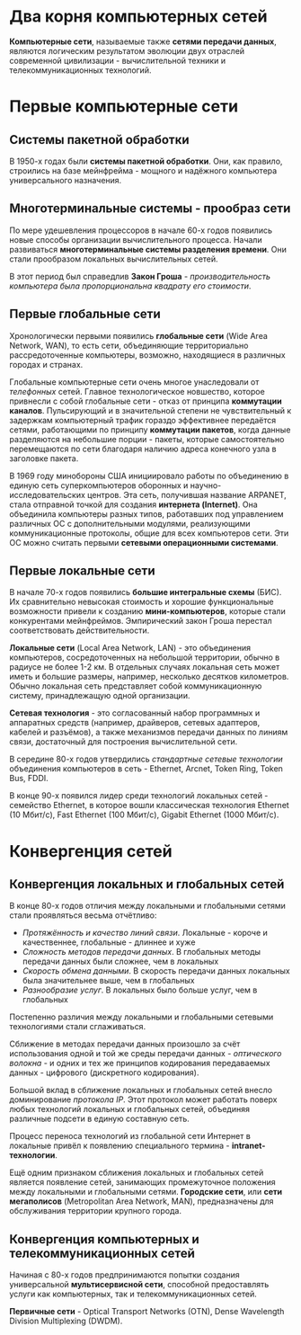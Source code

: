 # Два корня компьютерных сетей
**Компьютерные сети**, называемые также **сетями передачи данных**, являются логическим результатом эволюции двух отраслей современной цивилизации - вычислительной техники и телекоммуникационных технологий.

# Первые компьютерные сети
## Системы пакетной обработки
В 1950-х годах были **системы пакетной обработки**. Они, как правило, строились на базе мейнфрейма - мощного и надёжного компьютера универсального назначения.

## Многотерминальные системы - прообраз сети
По мере удешевления процессоров в начале 60-х годов появились новые способы организации вычислительного процесса. Начали развиваться **многотерминальные системы разделения времени**. Они стали прообразом локальных вычислительных сетей.

В этот период был справедлив **Закон Гроша** - *производительность компьютера была пропорциональна квадрату его стоимости*.

## Первые глобальные сети
Хронологически первыми появились **глобальные сети** (Wide Area Network, WAN), то есть сети, объединяющие территориально рассредоточенные компьютеры, возможно, находящиеся в различных городах и странах.

Глобальные компьютерные сети очень многое унаследовали от *телефонных* сетей. Главное технологическое новшество, которое привнесли с собой глобальные сети - отказ от принципа **коммутации каналов**. Пульсирующий и в значительной степени не чувствительный к задержкам компьютерный трафик гораздо эффективнее передаётся сетями, работающими по принципу **коммутации пакетов**, когда данные разделяются на небольшие порции - пакеты, которые самостоятельно перемещаются по сети благодаря наличию адреса конечного узла в заголовке пакета.

В 1969 году минобороны США инициировало работы по объединению в единую сеть суперкомпьютеров оборонных и научно-исследовательских центров. Эта сеть, получившая название ARPANET, стала отправной точкой для создания **интернета (Internet)**. Она объединила компьютеры разных типов, работавших под управлением различных ОС с дополнительными модулями, реализующими коммуникационные протоколы, общие для всех компьютеров сети. Эти ОС можно считать первыми **сетевыми операционными системами**.

## Первые локальные сети
В начале 70-х годов появились **большие интегральные схемы** (БИС). Их сравнительно невысокая стоимость и хорошие функциональные возможности привели к созданию **мини-компьютеров**, которые стали конкурентами мейнфреймов. Эмпирический закон Гроша перестал соответствовать действительности.

**Локальные сети** (Local Area Network, LAN) - это объединения компьютеров, сосредоточенных на небольшой территории, обычно в радиусе не более 1-2 км. В отдельных случаях локальная сеть может иметь и большие размеры, например, несколько десятков километров. Обычно локальная сеть представляет собой коммуникационную систему, принадлежащую одной организации.

**Сетевая технология** - это согласованный набор программных и аппаратных средств (например, драйверов, сетевых адаптеров, кабелей и разъёмов), а также механизмов передачи данных по линиям связи, достаточный для построения вычислительной сети.

В середине 80-х годов утвердились *стандартные сетевые технологии* объединения компьютеров в сеть - Ethernet, Arcnet, Token Ring, Token Bus, FDDI.

В конце 90-х появился лидер среди технологий локальных сетей - семейство Ethernet, в которое вошли классическая технология Ethernet (10 Мбит/с), Fast Ethernet (100 Мбит/с), Gigabit Ethernet (1000 Мбит/с).

# Конвергенция сетей
## Конвергенция локальных и глобальных сетей
В конце 80-х годов отличия между локальными и глобальными сетями стали проявляться весьма отчётливо:
- *Протяжённость и качество линий связи*. Локальные - короче и качественнее, глобальные - длиннее и хуже
- *Сложность методов передачи данных*. В глобальных методы передачи данных были сложнее, чем в локальных
- *Скорость обмена данными*. В скорость передачи данных локальных была значительнее выше, чем в глобальных
- *Разнообразие услуг*. В локальных было больше услуг, чем в глобальных

Постепенно различия между локальными и глобальными сетевыми технологиями стали сглаживаться.

Сближение в методах передачи данных произошло за счёт использования одной и той же среды передачи данных - *оптического волокна* - и одних и тех же принципов кодирования передаваемых данных - цифрового (дискретного кодирования).

Большой вклад в сближение локальных и глобальных сетей внесло доминирование *протокола IP*. Этот протокол может работать поверх любых технологий локальных и глобальных сетей, объединяя различные подсети в единую составную сеть.

Процесс переноса технологий из глобальной сети Интернет в локальные привёл к появлению специального термина - **intranet-технологии**.

Ещё одним признаком сближения локальных и глобальных сетей является появление сетей, занимающих промежуточное положения между локальными и глобальными сетями. **Городские сети**, или **сети мегаполисов** (Metropolitan Area Network, MAN), предназначены для обслуживания территории крупного города.

## Конвергенция компьютерных и телекоммуникационных сетей
Начиная с 80-х годов предпринимаются попытки создания универсальной **мультисервисной сети**, способной предоставлять услуги как компьютерных, так и телекоммуникационных сетей.

**Первичные сети** - Optical Transport Networks (OTN), Dense Wavelength Division Multiplexing (DWDM).